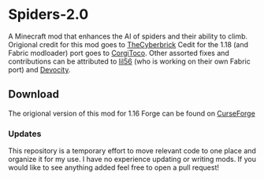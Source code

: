 # Spiders-2.0
A Minecraft mod that enhances the AI of spiders and their ability to climb. Origional credit for this mod goes to [TheCyberbrick](https://github.com/TheCyberBrick/Spiders-2.0)
Cedit for the 1.18 (and Fabric modloader) port goes to [CorgiToco](https://github.com/CorgiTaco/Spiders-2.0). Other assorted fixes and contributions can be attributed to [lil56](https://github.com/lil56/Spiders-2.0) (who is working on their own Fabric port) and [Devocity](https://github.com/Devocity/Spiders-2.0).

## Download
The origional version of this mod for 1.16 Forge can be found on [CurseForge](https://www.curseforge.com/minecraft/mc-mods/spiders-2-0)

### Updates
This repository is a temporary effort to move relevant code to one place and organize it for my use. I have no experience updating or writing mods. If you would like to see anything added feel free to open a pull request!
